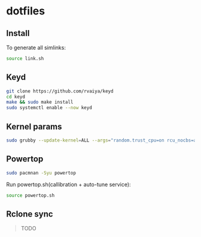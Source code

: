 # dotfiles

## Install

To generate all simlinks:

```bash
source link.sh
```

## Keyd

```bash
git clone https://github.com/rvaiya/keyd
cd keyd
make && sudo make install
sudo systemctl enable --now keyd
```

## Kernel params

```bash
sudo grubby --update-kernel=ALL --args="random.trust_cpu=on rcu_nocbs=all rcutree.enable_rcu_lazy=1 amdgpu.abmlevel=0"
```

## Powertop

```bash
sudo pacmnan -Syu powertop
```

Run powertop.sh(callibration + auto-tune service):
```bash
source powertop.sh
```

## Rclone sync

> TODO
